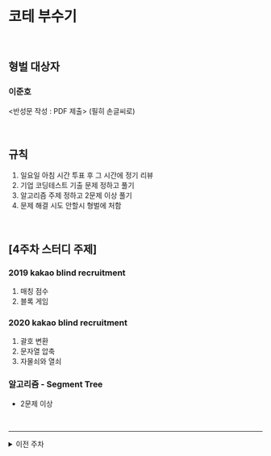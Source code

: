 # 코테 부수기
<br>

## 형벌 대상자
### 이준호
<반성문 작성 : PDF 제출> (필히 손글씨로)

<br>

## 규칙
1. 일요일 아침 시간 투표 후 그 시간에 정기 리뷰
2. 기업 코딩테스트 기출 문제 정하고 풀기
3. 알고리즘 주제 정하고 2문제 이상 풀기
4. 문제 해결 시도 안할시 형벌에 처함

</br>

## [4주차 스터디 주제]
### 2019 kakao blind recruitment
1. 매칭 점수
2. 블록 게임
### 2020 kakao blind recruitment
1. 괄호 변환
2. 문자열 압축
3. 자물쇠와 열쇠
### 알고리즘 - Segment Tree
- 2문제 이상

</br>

---
<details>
  <summary>이전 주차</summary>
  
  ## [1주차 스터디 주제]
  ### 2018 kakao blind recruitment
  1. 다트 게임 
  2. 캐시 
  3. 프렌즈4블록 
  4. 추석 트래픽 
  
  ### 알고리즘 - Trie
  - 2문제 이상
  
</br>

  ## [2주차 스터디 주제]
  ### 2018 kakao blind recruitment
  1. [3차] 압축
  2. [3차] 파일명 정렬
  3. [3차] 방금그곡
  4. [1차] 셔틀버스
  5. [3차] 자동완성

  ### 알고리즘 - Union Find (Disjoint Set)
  - 2문제 이상

</br>

  ## [3주차 스터디 주제]
  ### 2019 kakao blind recruitment
  1. 실패율
  2. 오픈채팅방
  3. 후보키
  4. 길 찾기 게임
  5. 무지의 먹방 라이브

  ### 알고리즘 - BackTracking
  - 2문제 이상

</details>
